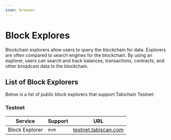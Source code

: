 ```yaml
---
icon: browser
---
```


# Block Explores

Blockchain explorers allow users to query the blockchain for data. Explorers are often compared to search engines for the blockchain. By using an explorer, users can search and track balances, transactions, contracts, and other broadcast data to the blockchain.

## List of Block Explorers

Below is a list of public block explorers that support Tabichain Testnet:

### Testnet

| Service       | Support | URL                                                   |
| ------------- | ------- | ----------------------------------------------------- |
| Block Explorer | `evm`   | [testnet.tabiscan.com](https://testnet.tabiscan.com/) |
